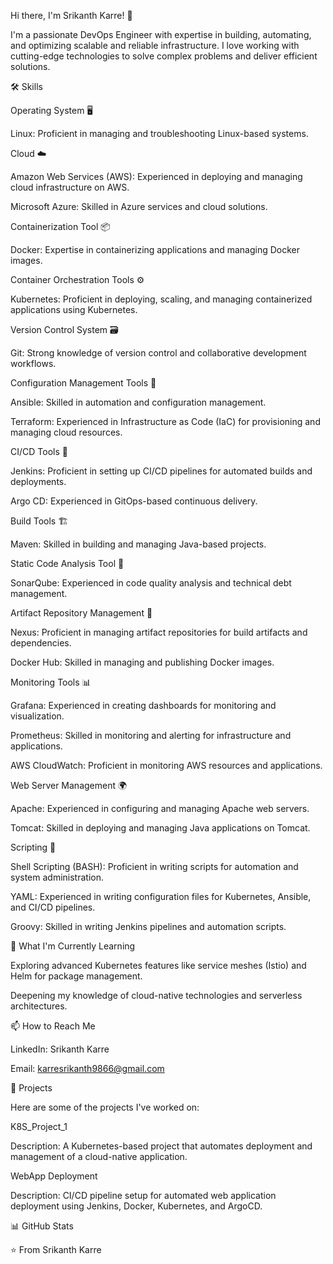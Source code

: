 Hi there, I'm Srikanth Karre! 👋

I'm a passionate DevOps Engineer with expertise in building, automating, and optimizing scalable and reliable infrastructure. I love working with cutting-edge technologies to solve complex problems and deliver efficient solutions.

🛠️ Skills

Operating System 🖥️

Linux: Proficient in managing and troubleshooting Linux-based systems.


Cloud ☁️

Amazon Web Services (AWS): Experienced in deploying and managing cloud infrastructure on AWS.


Microsoft Azure: Skilled in Azure services and cloud solutions.


Containerization Tool 📦

Docker: Expertise in containerizing applications and managing Docker images.


Container Orchestration Tools ⚙️

Kubernetes: Proficient in deploying, scaling, and managing containerized applications using Kubernetes.


Version Control System 🗃️

Git: Strong knowledge of version control and collaborative development workflows.


Configuration Management Tools 🔧

Ansible: Skilled in automation and configuration management.


Terraform: Experienced in Infrastructure as Code (IaC) for provisioning and managing cloud resources.


CI/CD Tools 🚀

Jenkins: Proficient in setting up CI/CD pipelines for automated builds and deployments.


Argo CD: Experienced in GitOps-based continuous delivery.


Build Tools 🏗️

Maven: Skilled in building and managing Java-based projects.


Static Code Analysis Tool 🧐

SonarQube: Experienced in code quality analysis and technical debt management.


Artifact Repository Management 📂

Nexus: Proficient in managing artifact repositories for build artifacts and dependencies.


Docker Hub: Skilled in managing and publishing Docker images.


Monitoring Tools 📊

Grafana: Experienced in creating dashboards for monitoring and visualization.


Prometheus: Skilled in monitoring and alerting for infrastructure and applications.


AWS CloudWatch: Proficient in monitoring AWS resources and applications.


Web Server Management 🌍

Apache: Experienced in configuring and managing Apache web servers.


Tomcat: Skilled in deploying and managing Java applications on Tomcat.


Scripting 📜

Shell Scripting (BASH): Proficient in writing scripts for automation and system administration.

YAML: Experienced in writing configuration files for Kubernetes, Ansible, and CI/CD pipelines.

Groovy: Skilled in writing Jenkins pipelines and automation scripts.

🌱 What I'm Currently Learning

Exploring advanced Kubernetes features like service meshes (Istio) and Helm for package management.

Deepening my knowledge of cloud-native technologies and serverless architectures.

📫 How to Reach Me

LinkedIn: Srikanth Karre

Email: karresrikanth9866@gmail.com

🚀 Projects

Here are some of the projects I've worked on:

K8S_Project_1

Description: A Kubernetes-based project that automates deployment and management of a cloud-native application.

WebApp Deployment

Description: CI/CD pipeline setup for automated web application deployment using Jenkins, Docker, Kubernetes, and ArgoCD.

📊 GitHub Stats





⭐️ From Srikanth Karre

